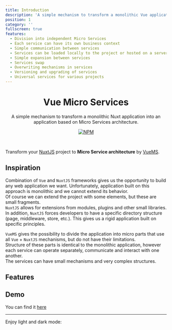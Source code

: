 ```yaml
---
title: Introduction
description: 'A simple mechanism to transform a monolithic Vue application into an application based on Micro Services architecture'
position: 1
category: ''
fullscreen: true
features:
  - Division into independent Micro Services
  - Each service can have its own business context
  - Simple communication between services
  - Services can be loaded locally to the project or hosted on a server
  - Simple expansion between services
  - Services swap
  - Overwriting mechanisms in services
  - Versioning and upgrading of services
  - Universal services for various projects
---
```


<p align="center">
  <a href="https://github.com/ergonode/vuems" target="_blank" rel="noopener noreferrer">
    <article-image src="logo-bg.png" alt="VueMS logo with background"/>
  </a>
</p>

<h1 align="center">Vue Micro Services</h1>
<p align="center">A simple mechanism to transform a monolithic Nuxt application into an application based on Micro Services architecture.</p>
<p align="center">
  <a href="https://www.npmjs.com/package/@ergonode/vuems">
    <img alt="NPM" src="https://img.shields.io/npm/v/@ergonode/vuems">
  </a>
</p>
<br>

Transform your [NuxtJS](https://nuxtjs.org) project to <b>Micro Service architecture</b> by [VueMS](https://github.com/ergonode/vuems).

## Inspiration

Combination of `Vue` and `NuxtJS` frameworks gives us the opportunity to build any web application we want.
Unfortunately, application built on this approach is monolithic and we cannot extend its behavior.<br>
Of course we can extend the project with some elements, but these are small fragments.<br>
`NuxtJS` allows for extensions from modules, plugins and other small libraries.<br>
In addition, `NuxtJS` forces developers to have a specific directory structure (page, middleware, store, etc.).
This gives us a rigid application built on specific principles.


`VueMS` gives the possibility to divide the application into micro parts that use all `Vue` + `NuxtJS` mechanisms, but do not have their limitations.<br>
Structure of these parts is identical to the monolithic application, however each service can operate separately, communicate and interact with one another.<br>
The services can have small mechanisms and very complex structures.

<article-image src="preview.png" alt="Preview"/>

## Features

<list :items="features"></list>

## Demo

You can find it [here](https://github.com/ergonode/vuems-demo)

---

<p class="flex items-center">Enjoy light and dark mode:&nbsp;<app-color-switcher class="inline-flex ml-2"></app-color-switcher></p>

